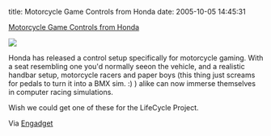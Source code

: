title: Motorcycle Game Controls from Honda
date: 2005-10-05 14:45:31 

[Motorcycle Game Controls from Honda][1]

[![][2]][3]

Honda has released a control setup specifically for motorcycle gaming. With a seat resembling one you'd normally seeon the vehicle, and a realistic handbar setup, motorcycle racers and paper boys (this thing just screams for pedals to turn it into a BMX sim. :) ) alike can now immerse themselves in computer racing simulations.

Wish we could get one of these for the LifeCycle Project.

Via [Engadget][4]

   [1]: http://www.nihoncarandbike.com/news/Le+Riding+Simulator+de+Honda+%21
   [2]: /images/2005-10-05-motorcycle-game-controls-from-honda/hondabars.jpg
   [3]: http://www.newscientist.com/article.ns?id=mg18825196.000&feedId=online-news_rss20
   [4]: http://www.gizmodo.com/gadgets/gadgets/no-road-rash-all-motorcycle-129057.php

